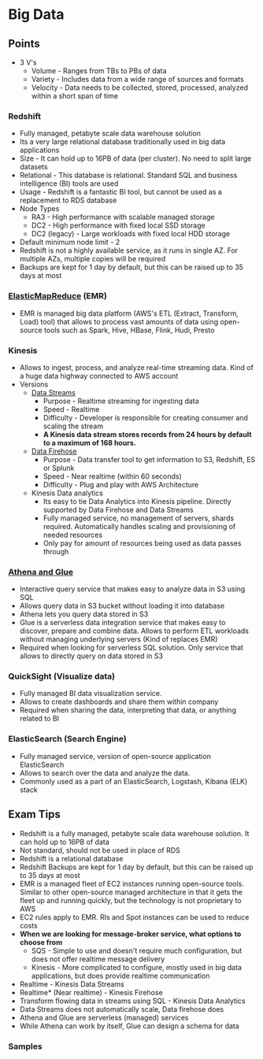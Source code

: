 # Big Data

## Points

- 3 V's
  - Volume - Ranges from TBs to PBs of data
  - Variety - Includes data from a wide range of sources and formats
  - Velocity - Data needs to be collected, stored, processed, analyzed within a short span of time

### Redshift

- Fully managed, petabyte scale data warehouse solution
- Its a very large relational database traditionally used in big data applications
- Size - It can hold up to 16PB of data (per cluster). No need to split large datasets
- Relational - This database is relational. Standard SQL and business intelligence (BI) tools are used
- Usage - Redshift is a fantastic BI tool, but cannot be used as a replacement to RDS database
- Node Types
  - RA3 - High performance with scalable managed storage
  - DC2 - High performance with fixed local SSD storage
  - DC2 (legacy) - Large workloads with fixed local HDD storage
- Default minimum node limit - 2
- Redshift is not a highly available service, as it runs in single AZ. For multiple AZs, multiple copies will be required
- Backups are kept for 1 day by default, but this can be raised up to 35 days at most

### [ElasticMapReduce](./EMRArchitecture.png) (EMR)

- EMR is managed big data platform (AWS's ETL (Extract, Transform, Load) tool) that allows to process vast amounts of data using open-source tools such as Spark, Hive, HBase, Flink, Hudi, Presto

### Kinesis

- Allows to ingest, process, and analyze real-time streaming data. Kind of a huge data highway connected to AWS account
- Versions
  - [Data Streams](./KinesisDataStreams.png)
    - Purpose - Realtime streaming for ingesting data
    - Speed - Realtime
    - Difficulty - Developer is responsible for creating consumer and scaling the stream
    - **A Kinesis data stream stores records from 24 hours by default to a maximum of 168 hours.**
  - [Data Firehose](./KinesisDataFirehose.png)
    - Purpose - Data transfer tool to get information to S3, Redshift, ES or Splunk
    - Speed - Near realtime (within 60 seconds)
    - Difficulty - Plug and play with AWS Architecture
  - Kinesis Data analytics
    - Its easy to tie Data Analytics into Kinesis pipeline. Directly supported by Data Firehose and Data Streams
    - Fully managed service, no management of servers, shards required. Automatically handles scaling and provisioning of needed resources
    - Only pay for amount of resources being used as data passes through

### [Athena and Glue](./AthenaAndGlue.png)

- Interactive query service that makes easy to analyze data in S3 using SQL
- Allows query data in S3 bucket without loading it into database
- Athena lets you query data stored in S3
- Glue is a serverless data integration service that makes easy to discover, prepare and combine data. Allows to perform ETL workloads without managing underlying servers (Kind of replaces EMR)
- Required when looking for serverless SQL solution. Only service that allows to directly query on data stored in S3

### QuickSight (Visualize data)

- Fully managed BI data visualization service.
- Allows to create dashboards and share them within company
- Required when sharing the data, interpreting that data, or anything related to BI

### ElasticSearch (Search Engine)

- Fully managed service, version of open-source application ElasticSearch
- Allows to search over the data and analyze the data.
- Commonly used as a part of an ElasticSearch, Logstash, Kibana (ELK) stack

## Exam Tips

- Redshift is a fully managed, petabyte scale data warehouse solution. It can hold up to 16PB of data
- Not standard, should not be used in place of RDS
- Redshift is a relational database
- Redshift Backups are kept for 1 day by default, but this can be raised up to 35 days at most
- EMR is a managed fleet of EC2 instances running open-source tools. Similar to other open-source managed architecture in that it gets the fleet up and running quickly, but the technology is not proprietary to AWS
- EC2 rules apply to EMR. RIs and Spot instances can be used to reduce costs
- **When we are looking for message-broker service, what options to choose from**
  - SQS - Simple to use and doesn't require much configuration, but does not offer realtime message delivery
  - Kinesis - More complicated to configure, mostly used in big data applications, but does provide realtime communication
- Realtime - Kinesis Data Streams
- Realtime* (Near realtime) - Kinesis Firehose
- Transform flowing data in streams using SQL - Kinesis Data Analytics
- Data Streams does not automatically scale, Data firehose does
- Athena and Glue are serverless (managed) services
- While Athena can work by itself, Glue can design a schema for data

### Samples
